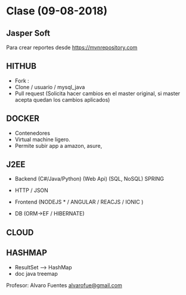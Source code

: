 # Clase (09-08-2018)

Jasper Soft
-----------
Para crear reportes desde https://mvnrepository.com


HITHUB
------
- Fork : 
- Clone / usuario / mysql_java
- Pull request (Solicita hacer cambios en el master original, si master acepta quedan los cambios aplicados)

DOCKER
------
- Contenedores
- Virtual machine ligero.
- Permite subir app a amazon, asure, 

J2EE
------
- Backend (C#/Java/Python) (Web Api) (SQL, NoSQL) SPRING

- HTTP / JSON

- Frontend (NODEJS * / ANGULAR / REACJS / IONIC )

- DB (ORM->EF / HIBERNATE)

CLOUD 
-----

HASHMAP
------
- ResultSet --> HashMap
- doc java treemap

Profesor: Alvaro Fuentes
alvarofue@gmail.com
